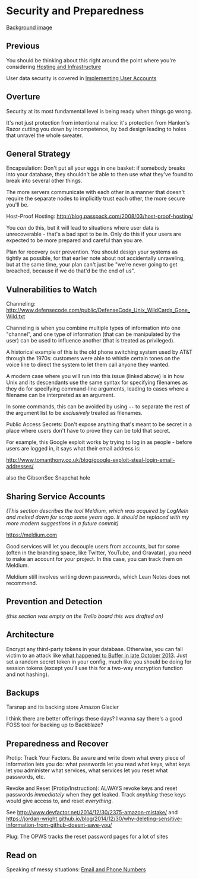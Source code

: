 # Security and Preparedness

[Background image](https://trello-backgrounds.s3.amazonaws.com/51901b73c30c061842001c4b/3132c68f48241f44316df02ad60228d0/The_Antonia_Fortress.jpg)

## Previous

You should be thinking about this right around the point where you're considering [Hosting and Infrastructure](8c7d6fd3-5be6-4a00-bb9a-a8dd150ff7fe.md)

User data security is covered in [Implementing User Accounts](c6891500-92fd-4774-9a14-d734d99bbdb4.md)

## Overture

Security at its most fundamental level is being ready when things go wrong.

It's not just protection from intentional malice: it's protection from Hanlon's Razor cutting you down by incompetence, by bad design leading to holes that unravel the whole sweater.

## General Strategy

Encapsulation: Don't put all your eggs in one basket: if somebody breaks into your database, they shouldn't be able to then use what they've found to break into several other things.

The more servers communicate with each other in a manner that doesn't require the separate nodes to implicitly trust each other, the more secure you'll be.

Host-Proof Hosting: http://blog.passpack.com/2008/03/host-proof-hosting/

You *can* do this, but it will lead to situations where user data is unrecoverable - that's a bad spot to be in. Only do this if your users are expected to be more prepared and careful than you are.

Plan for recovery over prevention. You should design your systems as tightly as possible, for that earlier note about not accidentally unraveling, but at the same time, your plan can't just be "we're never going to get breached, because if we do that'd be the end of us".

## Vulnerabilities to Watch

Channeling: http://www.defensecode.com/public/DefenseCode_Unix_WildCards_Gone_Wild.txt

Channeling is when you combine multiple types of information into one "channel", and one type of information (that can be manipulated by the user) can be used to influence another (that is treated as privileged).

A historical example of this is the old phone switching system used by AT&T through the 1970s: customers were able to whistle certain tones on the voice line to direct the system to let them call anyone they wanted.

A modern case where you will run into this issue (linked above) is in how Unix and its descendants use the same syntax for specifying filenames as they do for specifying command-line arguments, leading to cases where a filename can be interpreted as an argument.

In some commands, this can be avoided by using `--` to separate the rest of the argument list to be *exclusively* treated as filenames.

Public Access Secrets: Don't expose anything that's meant to be secret in a place where users don't have to prove they can be told that secret.

For example, this Google exploit works by trying to log in as people - before users are logged in, it says what their email address is:

http://www.tomanthony.co.uk/blog/google-exploit-steal-login-email-addresses/

also the GibsonSec Snapchat hole

## Sharing Service Accounts

*(This section describes the tool Meldium, which was acquired by LogMeIn and melted down for scrap some years ago. It should be replaced with my more modern suggestions in a future commit)*

https://meldium.com

Good services will let you decouple users from accounts, but for some (often in the branding space, like Twitter, YouTube, and Gravatar), you need to make an account for your project. In this case, you can track them on Meldium.

Meldium still involves writing down passwords, which Lean Notes does not recommend.

## Prevention and Detection

*(this section was empty on the Trello board this was drafted on)*

## Architecture

Encrypt any third-party tokens in your database. Otherwise, you can fall victim to an attack like [what happened to Buffer in late October 2013](http://open.bufferapp.com/buffer-has-been-hacked-here-is-whats-going-on/#update9). Just set a random secret token in your config, much like you should be doing for session tokens (except you'll use this for a two-way encryption function and not hashing).

## Backups

Tarsnap and its backing store Amazon Glacier

I think there are better offerings these days? I wanna say there's a good FOSS tool for backing up to Backblaze?

## Preparedness and Recover

Protip: Track Your Factors. Be aware and write down what every piece of information lets you do: what passwords let you read what keys, what keys let you administer what services, what services let you reset what passwords, etc.

Revoke and Reset (Protip/Instruction): ALWAYS revoke keys and reset passwords *immediately* when they get leaked. Track *anything* these keys would give access to, and reset *everything*.

See http://www.devfactor.net/2014/12/30/2375-amazon-mistake/ and https://jordan-wright.github.io/blog/2014/12/30/why-deleting-sensitive-information-from-github-doesnt-save-you/

Plug: The OPWS tracks the reset password pages for a lot of sites

## Read on

Speaking of messy situations: [Email and Phone Numbers](2ced18b2-8863-4831-84d6-ee5c428f49e7.md)
